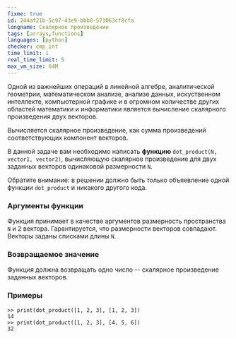 ```yaml
---
fixme: true
id: 244af21b-5c97-43e9-bbb0-571063cf8cfa
longname: Скалярное произведение
tags: [arrays,functions]
languages: [python]
checker: cmp_int
time_limit: 1
real_time_limit: 5
max_vm_size: 64M
---
```


Одной из важнейших операций в линейной алгебре, аналитической геометрии, математическом анализе, анализе данных, искуственном интеллекте, компьютерной графике и в огромном количестве других областей математики и информатики является вычисление скалярного произведения двух векторов.

Вычисляется скалярное произведение, как сумма произведений соответствующих компонент векторов.

В данной задаче вам необходимо написать **функцию** `dot_product(N, vector1, vector2)`, вычисляющую скалярное произведение для двух заданных векторов одинаковой размерности `N`.

Обратите внимание: в решении должно быть только объяевление одной функции `dot_product` и никакого другого кода.

### Аргументы функции

Функция принимает в качестве аргументов размерность пространства `N` и 2 вектора. Гарантируется, что размерности векторов совпадают.
Векторы заданы списками длины `N`.

### Возвращаемое значение

Функция должна возвращать одно число -- скалярное произведение заданных векторов.

### Примеры

    >> print(dot_product([1, 2, 3], [1, 2, 3])
    14
    >> print(dot_product([1, 2, 3], [4, 5, 6])
    32
